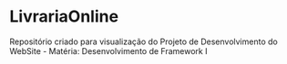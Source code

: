 # LivrariaOnline
Repositório criado para visualização do Projeto de Desenvolvimento do WebSite - Matéria: Desenvolvimento de Framework I
